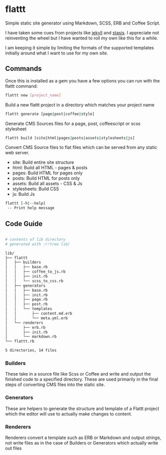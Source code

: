 # flattt

Simple static site generator using Markdown, SCSS, ERB and Coffee Script.

I have taken some cues from projects like [jekyll](http://jekyllrb.com/) and [stasis](http://stasis.me/). I appreciate not reinventing the wheel but I have wanted to roll my own like this for a while.

I am keeping it simple by limiting the formats of the supported templates initially around what I want to use for my own site.

## Commands
Once this is installed as a gem you have a few options you can run with the flattt command:

```sh
flattt new [project_name]
```
Build a new flattt project in a directory which matches your project name

```sh
flattt generate [page|post|coffee|style]
```
Generate CMS Sources files for a page, post, coffeescript or scss stylesheet

```sh
flattt build [site|html|pages|posts|assets|stylesheets|js]
```
Convert CMS Source files to flat files which can be served from any static web server.
* site: Build entire site structure 
* html: Build all HTML - pages & posts
* pages: Build HTML for pages only
* posts: Build HTML for posts only
* assets: Build all assets - CSS & Js
* stylesheets: Build CSS
* js: Build Js

```sh
flattt [-h|--help]
 -- Print help message
 ```

## Code Guide

```sh

# contents of lib directory
# generated with :r!tree lib/

lib/
├── flattt
│   ├── builders
│   │   ├── base.rb
│   │   ├── coffee_to_js.rb
│   │   ├── init.rb
│   │   └── scss_to_css.rb
│   ├── generators
│   │   ├── base.rb
│   │   ├── init.rb
│   │   ├── page.rb
│   │   ├── post.rb
│   │   └── templates
│   │       ├── content.md.erb
│   │       └── meta.yml.erb
│   └── renderers
│       ├── erb.rb
│       ├── init.rb
│       └── markdown.rb
└── flattt.rb

5 directories, 14 files
```

### Builders
These take in a source file like Scss or Coffee and write and output the finished code to a specified directory. These are used primarily in the final steps of converting CMS files into the static site.

### Generators
These are helpers to generate the structure and template of a Flattt project which the editor will use to actually make changes to content. 

### Renderers
Renderers convert a template such as ERB or Markdown and output _strings_, not write files as in the case of Builders or Generators which actually write out files
